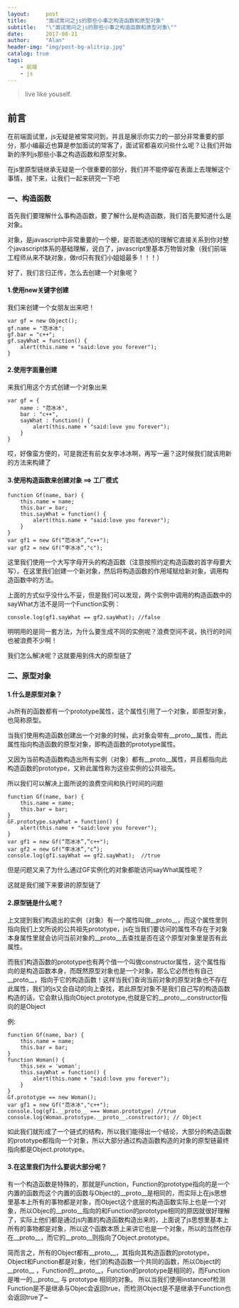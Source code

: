 ```yaml
---
layout:     post
title:      "面试常问之js的那些小事之构造函数和原型对象"
subtitle:   "\"面试常问之js的那些小事之构造函数和原型对象\""
date:       2017-08-21
author:     "Alan"
header-img: "img/post-bg-alitrip.jpg"
catalog: true
tags:
    - 前端
    - js
---
```


> live like youself. 


## 前言

在前端面试里，js无疑是被常常问到，并且是展示你实力的一部分非常重要的部分，那小编最近也算是参加面试的常客了，面试官都喜欢问些什么呢？让我们开始新的序列js那些小事之构造函数和原型对象。

在js里原型链继承无疑是一个很重要的部分，我们并不能停留在表面上去理解这个事情，接下来，让我们一起来研究一下吧

### 一、构造函数

首先我们要理解什么事构造函数，要了解什么是构造函数，我们首先要知道什么是对象。

对象，是javascript中非常重要的一个梗，是否能透彻的理解它直接关系到你对整个javascript体系的基础理解，说白了，javascript里基本万物皆对象（我们前端工程师从来不缺对象，做rd只有我们小姐姐最多！！！）

好了，我们言归正传，怎么去创建一个对象呢？

#### 1.使用new关键字创建

我们来创建一个女朋友出来吧！

```
var gf = new Object();
gf.name = "范冰冰";
gf.bar = "c++";
gf.sayWhat = function() {
    alert(this.name + "said:love you forever");
}
```
#### 2.使用字面量创建

来我们用这个方式创建一个对象出来

```
var gf = {
    name : "范冰冰",
    bar : "c++",
    sayWhat : function() {
        alert(this.name + "said:love you forever");
    }
}
```

哎，好像蛮方便的，可是我还有前女友李冰冰啊，再写一遍？这时候我们就该用新的方法来构建了

#### 3.使用构造函数来创建对象 ==> 工厂模式

```
function Gf(name, bar) {
    this.name = name;
    this.bar = bar;
    this.sayWhat = function() {
        alert(this.name + "said:love you forever");
    }
}
var gf1 = new Gf(“范冰冰”,”c++");
var gf2 = new Gf(“李冰冰”,"c");
```

这里我们使用一个大写字母开头的构造函数（注意按照约定构造函数的首字母要大写）。在这里我们创建一个新对象，然后将构造函数的作用域赋给新对象，调用构造函数中的方法。

上面的方式似乎没什么不妥，但是我们可以发现，两个实例中调用的构造函数中的sayWhat方法不是同一个Function实例：
```
console.log(gf1.sayWhat == gf2.sayWhat); //false
```
明明用的是同一套方法，为什么要生成不同的实例呢？浪费空间不说，执行的时间也被浪费不少啊！

我们怎么解决呢？这就要用到伟大的原型链了 

### 二、原型对象

#### 1.什么是原型对象？

Js所有的函数都有一个prototype属性，这个属性引用了一个对象，即原型对象，也简称原型。

当我们使用构造函数创建出一个对象的时候，此对象会带有__proto__属性，而此属性指向构造函数的原型对象，即构造函数的prototype属性。

又因为当前构造函数构造出所有实例（对象）都有__proto__属性，并且都指向此构造函数的prototype，又称此属性称为这些实例的公共祖先。

所以我们可以解决上面所说的浪费空间和执行时间的问题

```
function Gf(name, bar) {
    this.name = name;
    this.bar = bar;
}
GF.prototype.sayWhat = function() {
    alert(this.name + "said:love you forever");
}
var gf1 = new Gf(“范冰冰”,”c++");
var gf2 = new Gf(“李冰冰”,"c”);
console.log(gf1.sayWhat == gf2.sayWhat);  //true
```
但是问题又来了为什么通过GF实例化的对象都能访问sayWhat属性呢？

这就是我们接下来要讲的原型链了

#### 2.原型链是什么呢？

上文提到我们构造出的实例（对象）有一个属性叫做__proto__，而这个属性里则指向我们上文所说的公共祖先prototype，js在当我们要访问的属性不存在于对象本身属性里就会访问当前对象的__proto__去查找是否在这个原型对象里是否有此属性。

而我们构造函数的prototype也有两个值一个叫做constructor属性，这个属性指向的是构造函数本身，而既然原型对象也是一个对象，那么它必然也有自己__proto__，指向于它的构造函数！这样当我们查询当前对象的原型对象也不存在此属性，我们的js又会自动的向上查找，若此原型对象不是我们自己写的构造函数构造的话，它会默认指向Object.prototype,也就是它的__proto__.constructor指向的是Object

例:
```
function Gf(name, bar) {
    this.name = name;
    this.bar = bar;
}
function Woman() {
    this.sex = 'woman';
    this.sayWhat = function() {
        alert(this.name + "said:love you forever");
    }
}
Gf.prototype == new Woman();
var gf1 = new Gf("范冰冰","c++");
console.log(gf1.__proto__ === Woman.prototype) //true
console.log(Woman.prototype.__proto__.constructor); // Object
```

如此我们就形成了一个链式的结构，所以我们能得出一个结论，大部分的构造函数的prototype都指向一个对象，所以大部分通过构造函数构造的对象的原型链最终指向都是Object.prototype。

#### 3.在这里我们为什么要说大部分呢？

有一个构造函数是特殊的，那就是Function，Function的prototype指向的是一个内置的函数而这个内置的函数与Object的__proto__是相同的，而实际上在js思想里基本上所有的事物都是对象，而Object这个底层的构造函数实际上也是一个对象，所以Objec的__proto__指向的和Function的prototype相同的原因就很好理解了，实际上他们都是通过js内置的构造函数构造出来的，上面说了js思想里基本上所有的事物都是对象，所以这个函数本质上来讲它也是一个对象，所以的当然也存在__proto__，而它的__proto__则指向了Object.prototype。

简而言之，所有的Object都有__proto__，其指向其构造函数的prototype，Object和Function都是对象，他们的构造函数一个共同的函数，所以Object的__proto__ ，Function的__proto__，Function的prototype是相同的，而Function是唯一的__proto__ 与 prototype 相同的对象。
所以当我们使用instanceof检测Function是不是继承与Objec会返回true，而检测Object是不是继承于Function也会返回true了~